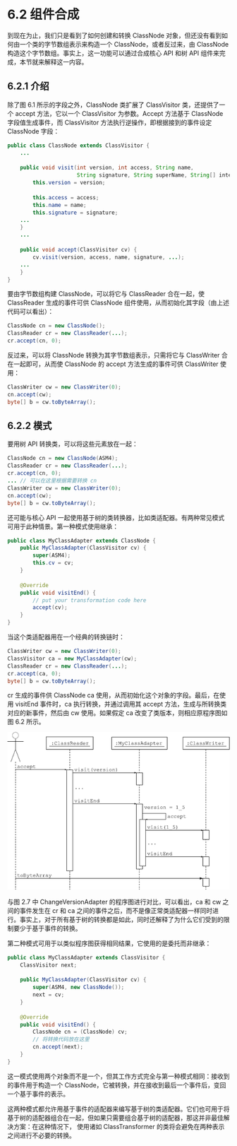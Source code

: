 # 6.2 组件合成

到现在为止，我们只是看到了如何创建和转换 ClassNode 对象，但还没有看到如何由一个类的字节数组表示来构造一个 ClassNode，或者反过来，由 ClassNode 构造这个字节数组。事实上，这一功能可以通过合成核心 API 和树 API 组件来完成，本节就来解释这一内容。

## 6.2.1 介绍

除了图 6.1 所示的字段之外，ClassNode 类扩展了 ClassVisitor 类，还提供了一个 accept 方法，它以一个 ClassVisitor 为参数。Accept 方法基于 ClassNode 字段值生成事件，而 ClassVisitor 方法执行逆操作，即根据接到的事件设定 ClassNode 字段：

```java
public class ClassNode extends ClassVisitor {
    ...

    public void visit(int version, int access, String name,
                      String signature, String superName, String[] interfaces[]) {
        this.version = version;

        this.access = access;
        this.name = name;
        this.signature = signature;
    ...
    }
    ...

    public void accept(ClassVisitor cv) {
        cv.visit(version, access, name, signature, ...);
    ...
    }
}
```

要由字节数组构建 ClassNode，可以将它与 ClassReader 合在一起，使 ClassReader 生成的事件可供 ClassNode 组件使用，从而初始化其字段（由上述代码可以看出）：

```java
ClassNode cn = new ClassNode(); 
ClassReader cr = new ClassReader(...); 
cr.accept(cn, 0);
```

反过来，可以将 ClassNode 转换为其字节数组表示，只需将它与 ClassWriter 合在一起即可，从而使 ClassNode 的 accept 方法生成的事件可供 ClassWriter 使用：

```java
ClassWriter cw = new ClassWriter(0); 
cn.accept(cw);
byte[] b = cw.toByteArray();
```

## 6.2.2 模式

要用树 API 转换类，可以将这些元素放在一起：

```java
ClassNode cn = new ClassNode(ASM4); 
ClassReader cr = new ClassReader(...); 
cr.accept(cn, 0);
... // 可以在这里根据需要转换 cn 
ClassWriter cw = new ClassWriter(0); 
cn.accept(cw);
byte[] b = cw.toByteArray();
```

还可能与核心 API 一起使用基于树的类转换器，比如类适配器。有两种常见模式可用于此种情景。第一种模式使用继承：

```java
public class MyClassAdapter extends ClassNode { 
    public MyClassAdapter(ClassVisitor cv) {
        super(ASM4); 
        this.cv = cv;
    }
    
    @Override 
    public void visitEnd() {
        // put your transformation code here
        accept(cv);
    }
}
```

当这个类适配器用在一个经典的转换链时：

```java
ClassWriter cw = new ClassWriter(0); 
ClassVisitor ca = new MyClassAdapter(cw); 
ClassReader cr = new ClassReader(...); 
cr.accept(ca, 0);
byte[] b = cw.toByteArray();
```

cr 生成的事件供 ClassNode ca 使用，从而初始化这个对象的字段。最后，在使用 visitEnd 事件时，ca 执行转换，并通过调用其 accept 方法，生成与所转换类对应的新事件，然后由 cw 使用。如果假定 ca 改变了类版本，则相应原程序图如图 6.2 所示。

![图 6.2 MyClassAdapter 的程序图](res\6.2组件合成.md\381f9e73-d6b5-46c1-b4c3-ee7ca8ecec73.jpg)

与图 2.7 中 ChangeVersionAdapter 的程序图进行对比，可以看出，ca 和 cw 之间的事件发生在 cr 和 ca 之间的事件之后，而不是像正常类适配器一样同时进行。事实上，对于所有基于树的转换都是如此，同时还解释了为什么它们受到的限制要少于基于事件的转换。

第二种模式可用于以类似程序图获得相同结果，它使用的是委托而非继承：

```java
public class MyClassAdapter extends ClassVisitor {
    ClassVisitor next;

    public MyClassAdapter(ClassVisitor cv) {
        super(ASM4, new ClassNode());
        next = cv;
    }

    @Override
    public void visitEnd() {
        ClassNode cn = (ClassNode) cv;
        // 将转换代码放在这里
        cn.accept(next);
    }
}
```

这一模式使用两个对象而不是一个，但其工作方式完全与第一种模式相同：接收到的事件用于构造一个 ClassNode，它被转换，并在接收到最后一个事件后，变回一个基于事件的表示。

这两种模式都允许用基于事件的适配器来编写基于树的类适配器。它们也可用于将基于树的适配器组合在一起，但如果只需要组合基于树的适配器，那这并非最佳解决方案：在这种情况下， 使用诸如 ClassTransformer 的类将会避免在两种表示之间进行不必要的转换。